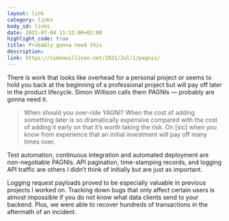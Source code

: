 ```yaml
---
layout: link
category: links
body_id: links
date: 2021-07-04 11:31:00+01:00
highlight_code: true
title: Probably gonna need this
description: 
link: https://simonwillison.net/2021/Jul/1/pagnis/
---
```


There is work that looks like overhead for a personal project or seems to hold you back at the beginning of a professional project but will pay off later in the product lifecycle. Simon Willison calls them PAGNIs — probably are gonna need it.

> When should you over-ride YAGNI? When the cost of adding something later is so dramatically expensive compared with the cost of adding it early on that it’s worth taking the risk. On [sic] when you know from experience that an initial investment will pay off many times over.

Test automation, continuous integration and automated deployment are non-negotiable PAGNIs. API pagination, time-stamping records, and logging API traffic are others I didn’t think of initially but are just as important. 

Logging request payloads proved to be especially valuable in previous projects I worked on. Tracking down bugs that only affect certain users is almost impossible if you do not know what data clients send to your backend. Plus, we were able to recover hundreds of transactions in the aftermath of an incident. 